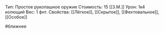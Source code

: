 Тип: Простое рукопашное оружие
Стоимость: 15 [[З.М.]]
Урон: 1к4 колющий
Вес: 1 фнт.
Свойства: [[Лёгкое]], [[Скрытое]], [[Фехтовальное]], [[Особое]]

#ближнее